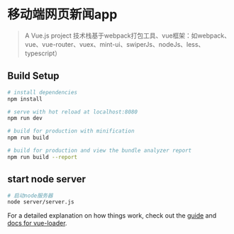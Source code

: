 # 移动端网页新闻app

> A Vue.js project
> 技术栈基于webpack打包工具、vue框架：如webpack、vue、vue-router、vuex、mint-ui、swiperJs、nodeJs、less、typescript）

## Build Setup

``` bash
# install dependencies
npm install

# serve with hot reload at localhost:8080
npm run dev

# build for production with minification
npm run build

# build for production and view the bundle analyzer report
npm run build --report
```

## start node server

``` bash
# 启动node服务器
node server/server.js

```

For a detailed explanation on how things work, check out the [guide](http://vuejs-templates.github.io/webpack/) and [docs for vue-loader](http://vuejs.github.io/vue-loader).
